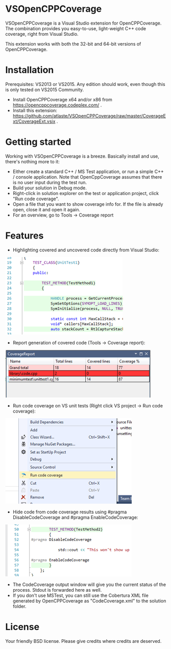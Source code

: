 # VSOpenCPPCoverage

VSOpenCPPCoverage is a Visual Studio extension for OpenCPPCoverage. The combination provides you easy-to-use, light-weight C++ code coverage, right from Visual Studio. 

This extension works with both the 32-bit and 64-bit versions of OpenCPPCoverage. 

# Installation

Prerequisites: VS2013 or VS2015. Any edition should work, even though this is only tested on VS2015 Community.

- Install OpenCPPCoverage x64 and/or x86 from https://opencppcoverage.codeplex.com/ .
- Install this extension: https://github.com/atlaste/VSOpenCPPCoverage/raw/master/CoverageExt/CoverageExt.vsix .

# Getting started

Working with VSOpenCPPCoverage is a breeze. Basically install and use, there's nothing more to it:

- Either create a standard C++ / MS Test application, or run a simple C++ / console application. Note that OpenCppCoverage assumes that there is no user input during the test run.
- Build your solution in Debug mode.
- Right-click in solution explorer on the test or application project, click "Run code coverage".
- Open a file that you want to show coverage info for. If the file is already open, close it and open it again. 
- For an overview, go to Tools -> Coverage report

# Features

- Highlighting covered and uncovered code directly from Visual Studio:

![alt tag](Screenshots/Highlighting.png)

- Report generation of covered code (Tools -> Coverage report):

![alt tag](Screenshots/CoverageReport.png)

- Run code coverage on VS unit tests (Right click VS project -> Run code coverage):

![alt tag](Screenshots/SolutionExplorer.png)

- Hide code from code coverage results using #pragma DisableCodeCoverage and #pragma EnableCodeCoverage:

![alt tag](Screenshots/Pragmas.png)

- The CodeCoverage output window will give you the current status of the process. Stdout is forwarded here as well.
- If you don't use MSTest, you can still use the Cobertura XML file generated by OpenCPPCoverage as "CodeCoverage.xml" to the solution folder.

# License

Your friendly BSD license. Please give credits where credits are deserved.
